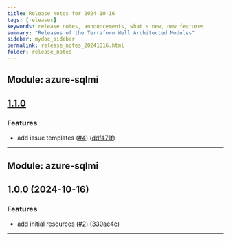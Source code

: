 ```yaml
---
title: Release Notes for 2024-10-16
tags: [releases]
keywords: release notes, announcements, what's new, new features
summary: "Releases of the Terraform Well Architected Modules"
sidebar: mydoc_sidebar
permalink: release_notes_20241016.html
folder: release_notes
---
```


## Module: azure-sqlmi
## [1.1.0](https://github.com/CloudNationHQ/terraform-azure-sqlmi/releases/tag/v1.1.0)


### Features

* add issue templates ([#4](https://github.com/CloudNationHQ/terraform-azure-sqlmi/issues/4)) ([ddf471f](https://github.com/CloudNationHQ/terraform-azure-sqlmi/commit/ddf471f87305235bd59ad880b7f04f085ef51fee))

---

## Module: azure-sqlmi
## 1.0.0 (2024-10-16)


### Features

* add initial resources ([#2](https://github.com/CloudNationHQ/terraform-azure-sqlmi/releases/tag/v1.0.0)) ([330ae4c](https://github.com/CloudNationHQ/terraform-azure-sqlmi/commit/330ae4c0a1876287d07bee00d679ab87a08019d5))

---


